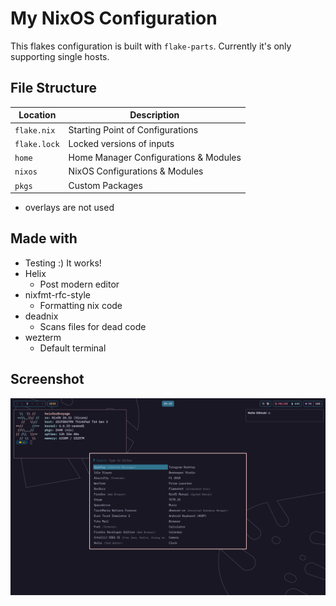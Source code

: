 # My NixOS Configuration
This flakes configuration is built with `flake-parts`. Currently it's only supporting single hosts.

## File Structure
| Location | Description |
| --- | --- |
| `flake.nix` | Starting Point of Configurations |
| `flake.lock` | Locked versions of inputs |
| `home` | Home Manager Configurations & Modules |
| `nixos` | NixOS Configurations & Modules |
| `pkgs` | Custom Packages |
* overlays are not used

## Made with

* Testing :) It works!
* Helix
  * Post modern editor
* nixfmt-rfc-style
  * Formatting nix code
* deadnix
  * Scans files for dead code 
* wezterm
  * Default terminal

## Screenshot
![Screenshot of a comment on a GitHub issue showing an image, added in the Markdown, of an Octocat smiling and raising a tentacle.](screenshot.png)

